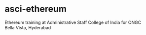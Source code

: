 # asci-ethereum
Ethereum training at Administrative Staff College of India for ONGC  
Bella Vista, Hyderabad

